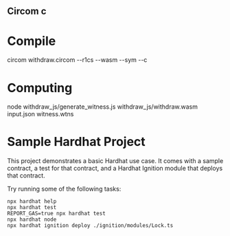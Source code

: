 ## Circom c

# Compile
circom withdraw.circom --r1cs --wasm --sym --c

# Computing
node withdraw_js/generate_witness.js withdraw_js/withdraw.wasm input.json witness.wtns

# Sample Hardhat Project

This project demonstrates a basic Hardhat use case. It comes with a sample contract, a test for that contract, and a Hardhat Ignition module that deploys that contract.

Try running some of the following tasks:

```shell
npx hardhat help
npx hardhat test
REPORT_GAS=true npx hardhat test
npx hardhat node
npx hardhat ignition deploy ./ignition/modules/Lock.ts
```
